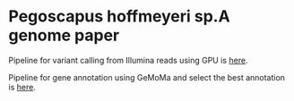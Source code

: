 # Pegoscapus hoffmeyeri sp.A genome paper
 
Pipeline for variant calling from Illumina reads using GPU is [here](https://github.com/ZexuanZhao/gpu-accelarated-variant-calling-pipeline).

Pipeline for gene annotation using GeMoMa and select the best annotation is [here](https://github.com/ZexuanZhao/GeMoMa_Gene_Annotation_and_Parameter_Selection/tree/main).
